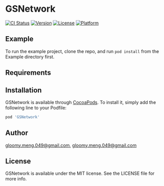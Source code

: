 # GSNetwork

[![CI Status](https://img.shields.io/travis/gloomy.meng.049@gmail.com/GSNetwork.svg?style=flat)](https://travis-ci.org/gloomy.meng.049@gmail.com/GSNetwork)
[![Version](https://img.shields.io/cocoapods/v/GSNetwork.svg?style=flat)](https://cocoapods.org/pods/GSNetwork)
[![License](https://img.shields.io/cocoapods/l/GSNetwork.svg?style=flat)](https://cocoapods.org/pods/GSNetwork)
[![Platform](https://img.shields.io/cocoapods/p/GSNetwork.svg?style=flat)](https://cocoapods.org/pods/GSNetwork)

## Example

To run the example project, clone the repo, and run `pod install` from the Example directory first.

## Requirements

## Installation

GSNetwork is available through [CocoaPods](https://cocoapods.org). To install
it, simply add the following line to your Podfile:

```ruby
pod 'GSNetwork'
```

## Author

gloomy.meng.049@gmail.com, gloomy.meng.049@gmail.com

## License

GSNetwork is available under the MIT license. See the LICENSE file for more info.
